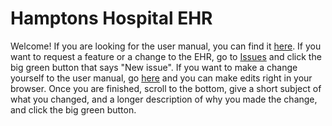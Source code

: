 # Hamptons Hospital EHR

Welcome! If you are looking for the user manual, you can find it
[here](https://github.com/JasonMFry/hamptons_hospital_ehr_user_manual/blob/master/user_manual.md).
If you want to request a feature or a change to the EHR, go to
[Issues](https://github.com/JasonMFry/hamptons_hospital_ehr_user_manual/blob/master/user_manual.md)
and click the big green button that says "New issue". If you want to
make a change yourself to the user manual, go
[here](https://github.com/JasonMFry/hamptons_hospital_ehr_user_manual/edit/master/user_manual.md)
and you can make edits right in your browser. Once you are finished,
scroll to the bottom, give a short subject of what you changed, and
a longer description of why you made the change, and click the big
green button.
